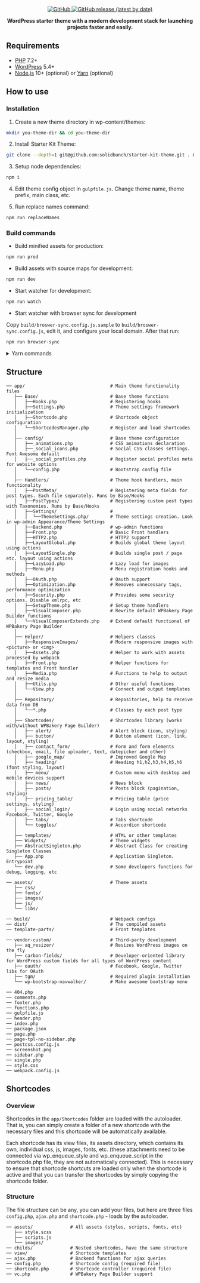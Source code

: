 <!--suppress HtmlDeprecatedAttribute -->

<p align="center">

  <a href="LICENSE.md">
    <img alt="GitHub" src="https://img.shields.io/github/license/solidbunch/starter-kit-theme">
  </a>

  <a href="https://github.com/solidbunch/starter-kit-theme/releases">
    <img alt="GitHub release (latest by date)" src="https://img.shields.io/github/v/release/solidbunch/starter-kit-theme?color=blueviolet">
  </a>

</p>

<p align="center">
<strong>WordPress starter theme with a modern development stack for launching projects faster and easily.</strong>

</p>

## Requirements

- [PHP](https://secure.php.net/manual/en/install.php) 7.2+
- [WordPress](https://wordpress.org/) 5.4+
- [Node.js](http://nodejs.org/) 10+ (optional) or [Yarn](https://yarnpkg.com/en/docs/install) (optional)

## How to use

### Installation

1. Create a new theme directory in wp-content/themes:

```bash
mkdir you-theme-dir && cd you-theme-dir
```

2. Install Starter Kit Theme:

```bash
git clone --depth=1 git@github.com:solidbunch/starter-kit-theme.git . && rm -rf .git
```

3. Setup node dependencies:

```bash
npm i
```

4. Edit theme config object in `gulpfile.js`. Change theme name, theme prefix, main class, etc.


5. Run replace names command:

```bash
npm run replaceNames
```

### Build commands

- Build minified assets for production:

```bash
npm run prod
```

- Build assets with source maps for development:

```bash
npm run dev
```

- Start watcher for development:

```bash
npm run watch
```

- Start watcher with browser sync for development

Copy `build/broswer-sync.config.js.sample` to `build/broswer-sync.config.js`, edit it, and configure your local domain. After that run:

```bash
npm run browser-sync
```

<details>
  <summary>Yarn commands</summary>

- `yarn` - setup node dependencies;
- `yarn prod` - build minified assets;
- `yarn dev`- build assets with source maps (for development);
- `yarn watch`- start watcher;
- `yarn browser-sync` - start watcher with browser sync;

</details>

## Structure

```
── app/                                # Main theme functionality files
   ├── Base/                           # Base theme functions
   │   ├──Hooks.php                    # Registering hooks
   │   ├──Settings.php                 # Theme settings framework initialization
   │   ├──Shortcode.php                # Shortcode object configuration
   │   └──ShortcodesManager.php        # Register and load shortcodes
   │
   ├── config/                         # Base theme configuration
   │   ├──_animations.php              # CSS animations declaration
   │   ├──_social_icons.php            # Social CSS classes settings. Font Awesome default
   │   ├──_social_profiles.php         # Register social profiles meta for website options
   │   └──config.php                   # Bootstrap config file
   │
   ├── Handlers/                       # Theme hook handlers, main functionality
   │   ├──PostMeta/                    # Registering meta fields for post types. Each file separately. Runs by Base/Hooks
   │   ├──PostTypes/                   # Registering custom post types with Taxonomies. Runs by Base/Hooks
   │   ├──Settings/                    #
   │   │  └──ThemeSettings.php/        # Theme settings creation. Look in wp-admin Appearance/Theme Settings
   │   ├──Backend.php                  # wp-admin functions
   │   ├──Front.php                    # Basic Front handlers
   │   ├──HTTP2.php                    # HTTP2 support
   │   ├──LayoutGlobal.php             # Builds global theme layout using actions
   │   ├──LayoutSingle.php             # Builds single post / page etc. layout using actions
   │   ├──LazyLoad.php                 # Lazy load for images
   │   ├──Menu.php                     # Menu registration hooks and methods
   │   ├──OAuth.php                    # Oauth support
   │   ├──Optimization.php             # Removes unnecessary tags, performance optimization
   │   ├──Security.php                 # Provides some security options. Disable xmlrpc, etc
   │   ├──SetupTheme.php               # Setup theme handlers
   │   ├──VisualComposer.php           # Rewrite default WPBakery Page Builder functions
   │   └──VisualComposerExtends.php    # Extend default functional of WPBakery Page Builder
   │
   ├── Helper/                         # Helpers classes
   │   ├──ResponsiveImages/            # Modern responsive images with <picture> or <img>
   │   ├──Assets.php                   # Helper to work with assets processed by webpack
   │   ├──Front.php                    # Helper functions for templates and Front handler
   │   ├──Media.php                    # Functions to help to output and resize media
   │   ├──Utils.php                    # Other useful functions
   │   └──View.php                     # Connect and output templates
   │
   ├── Repository/                     # Repositories, help to receive data from DB
   │   └──*.php                        # Classes by each post type
   │
   ├── Shortcodes/                     # Shortcodes library (works with/without WPBakery Page Builder)
   │   ├── alert/                      # Alert block (icon, styling)
   │   ├── button/                     # Button element (icon, link, layout, styling)
   │   ├── contact_form/               # Form and form elements (checkbox, email, file uploader, text, datepicker and other)
   │   ├── google_map/                 # Improved Google Map
   │   ├── heading/                    # Heading h1,h2,h3,h4,h5,h6 (font styling, layout)
   │   ├── menu/                       # Custom menu with desktop and mobile devices support
   │   ├── news/                       # News block
   │   ├── posts/                      # Posts block (pagination, styling)
   │   ├── pricing_table/              # Pricing table (price settings, styling)
   │   ├── social_login/               # Login using social networks Facebook, Twitter, Google
   │   ├── tabs/                       # Tabs shortcode
   │   └── toggles/                    # Accordion shortcode
   │
   ├── templates/                      # HTML or other templates
   ├── Widgets/                        # Theme widgets
   ├── AbstractSingleton.php           # Abstract Class for creating Singleton Classes
   ├── App.php                         # Application Singleton. Entrypoint
   └── dev.php                         # Some developers functions for debug, logging, etc

── assets/                             # Theme assets
   ├── css/
   ├── fonts/
   ├── images/
   ├── js/
   └── libs/

── build/                              # Webpack configs
── dist/                               # The compiled assets
── template-parts/                     # Front templates

── vendor-custom/                      # Third-party development
   ├── aq_resizer/                     # Resizes WordPress images on the fly
   ├── carbon-fields/                  # Developer-oriented library for WordPress custom fields for all types of WordPress content
   ├── oauth/                          # Facebook, Google, Twitter libs for OAuth
   ├── tgm/                            # Required plugin installation
   └── wp-bootstrap-navwalker/         # Make awesome bootstrap menu

── 404.php
── comments.php
── footer.php
── functions.php
── gulpfile.js
── header.php
── index.php
── package.json
── page.php
── page-tpl-no-sidebar.php
── postcss.config.js
── screenshot.png
── sidebar.php
── single.php
── style.css
── webpack.config.js

```

## Shortcodes

### Overview

 Shortcodes in the `app/Shortcodes` folder are loaded with the autoloader. That is, you can simply create a folder of a new shortcode with the necessary files and this shortcode will be automatically available.

 Each shortcode has its view files, its assets directory, which contains its own, individual css, js, images, fonts, etc. (these attachments need to be connected via wp_enqueue_style and wp_enqueue_script in the shortcode.php file, they are not automatically connected). This is necessary to ensure that shortcode shortcuts are loaded only when the shortcode is active and that you can transfer the shortcodes by simply copying the shortcode folder.

### Structure

The file structure can be any, you can add your files, but here are three files `config.php`, `ajax.php` and `shortcode.php` - loads by the autoloader.

```
── assets/              # All assets (styles, scripts, fonts, etc)
   ├── style.scss
   ├── scripts.js
   └── images/
── childs/              # Nested shortcodes, have the same structure
── view/                # Shortcode templates
── ajax.php             # Backend functions for ajax queries
── config.php           # Shortcode config (required file)
── shortcode.php        # Shortcode controller (required file)
── vc.php               # WPBakery Page Builder support

```
